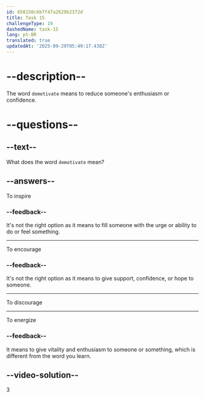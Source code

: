 ```yaml
---
id: 658150c6b7f47a2629b2372d
title: Task 15
challengeType: 19
dashedName: task-15
lang: pt-BR
translated: true
updatedAt: '2025-09-29T05:49:17.438Z'
---
```


# --description--

The word `demotivate` means to reduce someone's enthusiasm or confidence.

# --questions--

## --text--

What does the word `demotivate` mean?

## --answers--

To inspire

### --feedback--

It's not the right option as it means to fill someone with the urge or ability to do or feel something.

---

To encourage

### --feedback--

It's not the right option as it means to give support, confidence, or hope to someone.

---

To discourage

---

To energize

### --feedback--

It means to give vitality and enthusiasm to someone or something, which is different from the word you learn.

## --video-solution--

3
